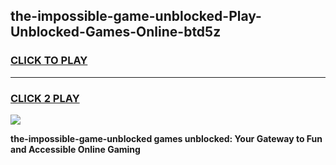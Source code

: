
## the-impossible-game-unblocked-Play-Unblocked-Games-Online-btd5z
<h3>
<a href="https://premium76.site?title=the-impossible-game-unblocked&ref=25A">CLICK TO PLAY</a></h3>
<hr>

<h3>
<a href="https://premium76.site?title=the-impossible-game-unblocked&ref=25A">CLICK 2 PLAY</a>
  
</h3>

<a href="https://premium76.site?title=the-impossible-game-unblocked&ref=25A"><img src="https://clearcache.store/games.png"></a>


**the-impossible-game-unblocked games unblocked: Your Gateway to Fun and Accessible Online Gaming**
